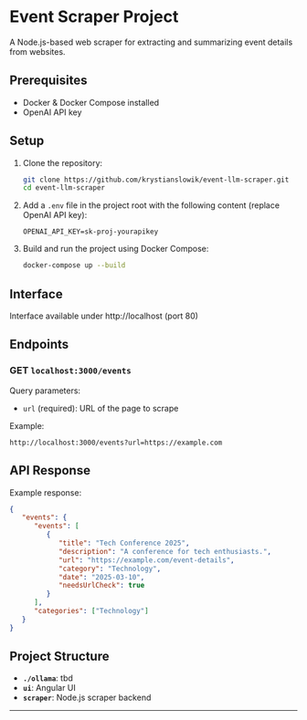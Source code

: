 # Event Scraper Project

A Node.js-based web scraper for extracting and summarizing event details from websites.

## Prerequisites

- Docker & Docker Compose installed
- OpenAI API key

## Setup

1. Clone the repository:
   ```bash
   git clone https://github.com/krystianslowik/event-llm-scraper.git
   cd event-llm-scraper
   ```

2. Add a `.env` file in the project root with the following content (replace OpenAI API key):
   ```
   OPENAI_API_KEY=sk-proj-yourapikey
   ```

3. Build and run the project using Docker Compose:
   ```bash
   docker-compose up --build
   ```

## Interface

Interface available under http://localhost (port 80)

## Endpoints

### **GET `localhost:3000/events`**

Query parameters:
- `url` (required): URL of the page to scrape

Example:
```
http://localhost:3000/events?url=https://example.com
```

## API Response

Example response:
```json
{
   "events": {
      "events": [
         {
            "title": "Tech Conference 2025",
            "description": "A conference for tech enthusiasts.",
            "url": "https://example.com/event-details",
            "category": "Technology",
            "date": "2025-03-10",
            "needsUrlCheck": true
         }
      ],
      "categories": ["Technology"]
   }
}
```

## Project Structure

- **`./ollama`**: tbd
- **`ui`**: Angular UI 
- **`scraper`**: Node.js scraper backend

---